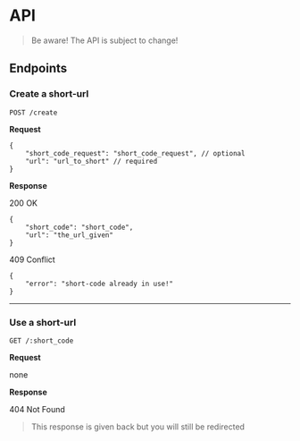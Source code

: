 # API

> Be aware! The API is subject to change!

## Endpoints

### Create a short-url

```http
POST /create
```

**Request**

```jsonc
{
    "short_code_request": "short_code_request", // optional
    "url": "url_to_short" // required
}
```

**Response**

200 OK

```jsonc
{
    "short_code": "short_code",
    "url": "the_url_given"
}
```

409 Conflict

```jsonc
{
    "error": "short-code already in use!"
}
```

---

### Use a short-url

```http
GET /:short_code
```

**Request**

none

**Response**

404 Not Found

> This response is given back but you will still be redirected
